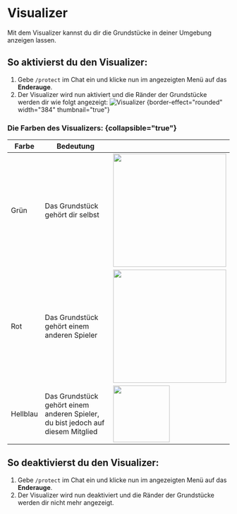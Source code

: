 # Visualizer

Mit dem Visualizer kannst du dir die Grundstücke in deiner Umgebung anzeigen lassen.

## So aktivierst du den Visualizer:

1. Gebe `/protect` im Chat ein und klicke nun im angezeigten Menü auf das **Enderauge**.
2. Der Visualizer wird nun aktiviert und die Ränder der Grundstücke werden dir wie folgt angezeigt:
   ![Visualizer](plot-visualizer-example.png) {border-effect="rounded" width="384" thumbnail="true"}

### Die Farben des Visualizers: {collapsible="true"}

| Farbe    | Bedeutung                                                                        |                                                                                                  |
|----------|----------------------------------------------------------------------------------|--------------------------------------------------------------------------------------------------|
| Grün     | Das Grundstück gehört dir selbst                                                 | <img src="plot-visualizer-owning.png" width="256" thumbnail="true" border-effect="rounded"/>     |
| Rot      | Das Grundstück gehört einem anderen Spieler                                      | <img src="plot-visualizer-not-owning.png" width="256" thumbnail="true" border-effect="rounded"/> |
| Hellblau | Das Grundstück gehört einem anderen Spieler, du bist jedoch auf diesem Mitglied  | <img src="plot-visualizer-member.png" width="128" thumbnail="true" border-effect="rounded"/>     |


## So deaktivierst du den Visualizer:

1. Gebe `/protect` im Chat ein und klicke nun im angezeigten Menü auf das **Enderauge**.
2. Der Visualizer wird nun deaktiviert und die Ränder der Grundstücke werden dir nicht mehr angezeigt.